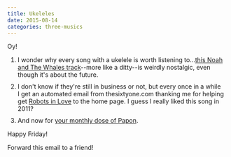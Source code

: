 ```yaml
---
title: Ukeleles
date: 2015-08-14
categories: three-musics
---
```


Oy!

<ol>
	<li style="margin-bottom:10px;">I wonder why every song with a ukelele is worth listening to...<a href="https://www.youtube.com/watch?v=T8YCSJpF4g4">this Noah and The Whales track</a>--more like a ditty--is weirdly nostalgic, even though it's about the future.</li>
	<li style="margin-bottom:10px;">I don't know if they're still in business or not, but every once in a while I get an automated email from thesixtyone.com thanking me for helping get <a href="https://www.youtube.com/watch?v=ttH4Rd8djPM">Robots in Love</a> to the home page. I guess I really liked this song in 2011?</li>
	<li style="margin-bottom:10px;">And now for <a href="https://www.youtube.com/watch?v=Wb9qjvoJ1t8">your monthly dose of Papon</a>.</li>
</ol>
Happy Friday!

Forward this email to a friend!
